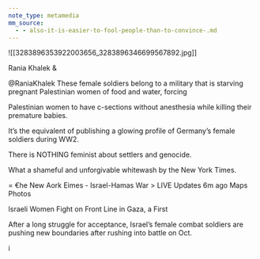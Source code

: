 ```yaml
---
note_type: metamedia
mm_source:
  - - also-it-is-easier-to-fool-people-than-to-convince-.md
---
```


![[3283896353922003656_3283896346699567892.jpg]]

Rania Khalek &

@RaniaKhalek
These female soldiers belong to a military that is starving
pregnant Palestinian women of food and water, forcing

Palestinian women to have c-sections without
anesthesia while killing their premature babies.

It’s the equivalent of publishing a glowing profile of
Germany’s female soldiers during WW2.

There is NOTHING feminist about settlers and genocide.

What a shameful and unforgivable whitewash by the New
York Times.

= €he New Aork Eimes -
Israel-Hamas
War > LIVE Updates 6m ago Maps  Photos

Israeli Women Fight on Front
Line in Gaza, a First

After a long struggle for acceptance, Israel’s
female combat soldiers are pushing new
boundaries after rushing into battle on Oct.

i

